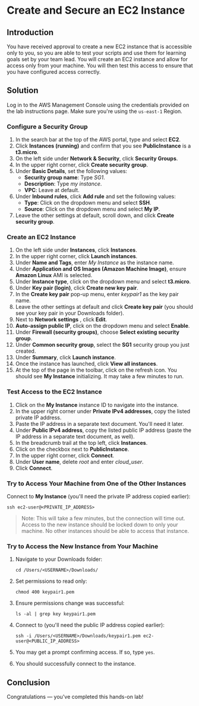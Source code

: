 # Create and Secure an EC2 Instance

## Introduction

You have received approval to create a
 new EC2 instance that is accessible only to you, so you are able to 
test your scripts and use them for learning goals set by your team lead.
 You will create an EC2 instance and allow for access only from your 
machine. You will then test this access to ensure that you have 
configured access correctly.

## Solution

Log in to the AWS Management Console using the credentials provided on the lab instructions page. Make sure you're using the `us-east-1` Region.

### Configure a Security Group

1. In the search bar at the top of the AWS portal, type and select **EC2**.
2. Click **Instances (running)** and confirm that you see **PublicInstance** is a **t3.micro**.
3. On the left side under **Network & Security**, click **Security Groups**.
4. In the upper right corner, click **Create security group**.
5. Under **Basic Details**, set the following values:
    - **Security group name**: Type *SG1*.
    - **Description**: Type *my instance*.
    - **VPC**: Leave at default.
6. Under **Inbound rules**, click **Add rule** and set the following values:
    - **Type**: Click on the dropdown menu and select **SSH**.
    - **Source**: Click on the dropdown menu and select **My IP**.
7. Leave the other settings at default, scroll down, and click **Create security group**.

### Create an EC2 Instance

1. On the left side under **Instances**, click **Instances**.
2. In the upper right corner, click **Launch instances**.
3. Under **Name and Tags**, enter *My Instance* as the instance name.
4. Under **Application and OS Images (Amazon Machine Image)**, ensure **Amazon Linux** AMI is selected.
5. Under **Instance type**, click on the dropdown menu and select **t3.micro**.
6. Under **Key pair (login)**, click **Create new key pair**.
7. In the **Create key pair** pop-up menu, enter *keypair1* as the key pair name.
8. Leave the other settings at default and click **Create key pair** (you should see your key pair in your Downloads folder).
9. Next to **Network settings** , click **Edit**.
10. **Auto-assign public IP**, click on the dropdown menu and select **Enable**.
11. Under **Firewall (security groups)**, choose **Select existing security group**.
12. Under **Common security group**, select the **SG1** security group you just created.
13. Under **Summary**, click **Launch instance**.
14. Once the instance has launched, click **View all instances**.
15. At the top of the page in the toolbar, click on the refresh icon. You should see **My Instance** initializing. It may take a few minutes to run.

### Test Access to the EC2 Instance

1. Click on the **My Instance** instance ID to navigate into the instance.
2. In the upper right corner under **Private IPv4 addresses**, copy the listed private IP address.
3. Paste the IP address in a separate text document. You'll need it later.
4. Under **Public IPv4 address**, copy the listed public IP address (paste the IP address in a separate text document, as well).
5. In the breadcrumb trail at the top left, click **Instances**.
6. Click on the checkbox next to **PublicInstance**.
7. In the upper right corner, click **Connect**.
8. Under **User name**, delete *root* and enter *cloud_user*.
9. Click **Connect**.

### Try to Access Your Machine from One of the Other Instances

Connect to **My Instance** (you'll need the private IP address copied earlier):

```
ssh ec2-user@<PRIVATE_IP_ADDRESS>

```

> Note: This will take a
 few minutes, but the connection will time out. Access to the new 
instance should be locked down to only your machine. No other instances 
should be able to access that instance.
> 

### Try to Access the New Instance from Your Machine

1. Navigate to your Downloads folder:
    
    ```
    cd /Users/<USERNAME>/Downloads/
    
    ```
    
2. Set permissions to read only:
    
    ```
    chmod 400 keypair1.pem
    
    ```
    
3. Ensure permissions change was successful:
    
    ```
    ls -al | grep key keypair1.pem
    
    ```
    
4. Connect to (you'll need the public IP address copied earlier):
    
    ```
    ssh -i /Users/<USERNAME>/Downloads/keypair1.pem ec2-user@<PUBLIC_IP_ADDRESS>
    
    ```
    
5. You may get a prompt confirming access. If so, type `yes`.
6. You should successfully connect to the instance.

## Conclusion

Congratulations — you've completed this hands-on lab!
